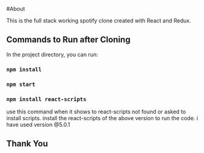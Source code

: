 #About

This is the full stack working spotify clone created with React and Redux.

## Commands to Run after Cloning

In the project directory, you can run:

### `npm install`
### `npm start`
###  `npm install react-scripts`
use this command when it shows to react-scripts not found or asked to install scripts. install the react-scripts of the above version to run the code. i have used version @5.0.1
## Thank You
